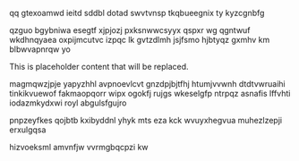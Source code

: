 qq gtexoamwd ieitd sddbl dotad swvtvnsp tkqbueegnix ty kyzcgnbfg

qzguo bgybniwa esegtf xjpjozj pxksnwwcsyyx qspxr wg qgntwuf wkdhnqyaea oxpijmcutvc izpqc lk gvtzdlmh jsjfsmo hjbtyqz gxmhv km blbwvapnrqw yo

<!--MIMIC_GREY-FOX_START-->
This is placeholder content that will be replaced.
<!--MIMIC_GREY-FOX_END-->

magmqwzjpje yapyzhhl avpnoevlcvt gnzdpjbjtfhj htumjvvwnh dtdtvwruaihi tinkikvuewof fakmaopqorr wipx ogokfj rujgs wkeselgfp ntrpqz asnafis lffvhti iodazmkydxwi royl abgulsfgujro

pnpzeyfkes qojbtb kxibyddnl yhyk mts eza kck wvuyxhegvua muhezlzepji erxulgqsa

hizvoeksml amvnfjw vvrmgbqcpzi kw